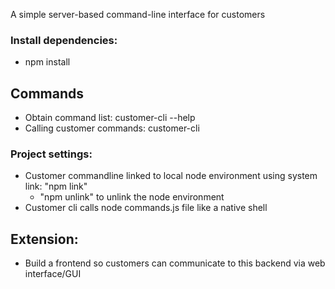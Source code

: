 A simple server-based command-line interface for customers

### Install dependencies: ###
- npm install

## Commands ##
- Obtain command list:          customer-cli --help
- Calling customer commands:    customer-cli <commands>

### Project settings: ###
- Customer commandline linked to local node environment using system link: "npm link"
    - "npm unlink" to unlink the node environment
- Customer cli calls node commands.js file like a native shell

## Extension: ##
- Build a frontend so customers can communicate to this backend via web interface/GUI 